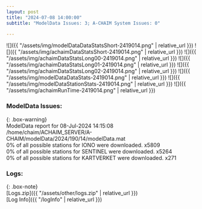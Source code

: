 ```yaml
---
layout: post
title: "2024-07-08 14:00:00"
subtitle: "ModelData Issues: 3; A-CHAIM System Issues: 0"

---
```


![]({{ "/assets/img/modelDataDataStatsShort-2419014.png" | relative_url }})
![]({{ "/assets/img/achaimDataStatsShort-2419014.png" | relative_url }})
![]({{ "/assets/img/achaimDataStatsLong00-2419014.png" | relative_url }})
![]({{ "/assets/img/achaimDataStatsLong01-2419014.png" | relative_url }})
![]({{ "/assets/img/achaimDataStatsLong02-2419014.png" | relative_url }})
![]({{ "/assets/img/modelDataDataStats-2419014.png" | relative_url }})
![]({{ "/assets/img/modelDataStationStats-2419014.png" | relative_url }})
![]({{ "/assets/img/achaimRunTime-2419014.png" | relative_url }})


### ModelData Issues:  
  
{: .box-warning}  
 ModelData report for 08-Jul-2024 14:15:08   
 /home/chaim/ACHAIM_SERVER/A-CHAIM/modelData/2024/190/14/modelData.mat   
 0% of all possible stations for IONO were downloaded. x5809   
 0% of all possible stations for SENTINEL were downloaded. x5264   
 0% of all possible stations for KARTVERKET were downloaded. x271   
  


### Logs:  
  
{: .box-note}  
[Logs.zip]({{ "/assets/other/logs.zip" | relative_url }})  
[Log Info]({{ "/logInfo" | relative_url }})  
